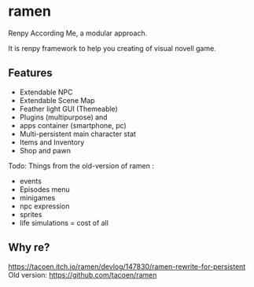 # ramen

Renpy According Me, a modular approach.

It is renpy framework to help you creating of visual novell game.

## Features

* Extendable NPC
* Extendable Scene Map
* Feather light GUI (Themeable)
* Plugins (multipurpose) and 
* apps container (smartphone, pc)
* Multi-persistent main character stat
* Items and Inventory
* Shop and pawn

Todo: Things from the old-version of ramen :

* events
* Episodes menu
* minigames
* npc expression
* sprites
* life simulations = cost of all

## Why re?
https://tacoen.itch.io/ramen/devlog/147830/ramen-rewrite-for-persistent
Old version: https://github.com/tacoen/ramen
